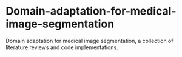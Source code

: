 # Domain-adaptation-for-medical-image-segmentation
Domain adaptation for medical image segmentation, a collection of literature reviews and code implementations.
